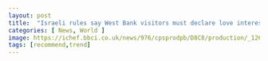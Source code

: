 ```yaml
---
layout: post
title:  "Israeli rules say West Bank visitors must declare love interest"
categories: [ News, World ]
image: https://ichef.bbci.co.uk/news/976/cpsprodpb/D8C8/production/_126569455_palestiniansvalentinegettyimages-96683865.jpg.webp
tags: [recommend,trend]
---
```


<!--stackedit_data:
eyJoaXN0b3J5IjpbMjIzMDQxMjUyXX0=
-->